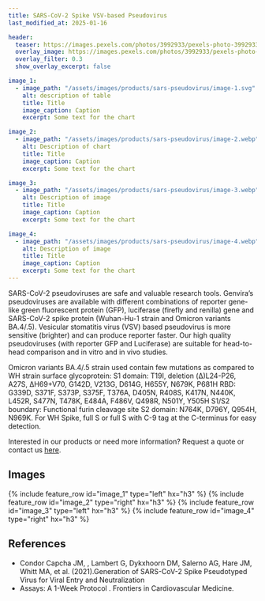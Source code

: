 ```yaml
---
title: SARS-CoV-2 Spike VSV-based Pseudovirus
last_modified_at: 2025-01-16

header:
  teaser: https://images.pexels.com/photos/3992933/pexels-photo-3992933.jpeg?auto=compress&cs=tinysrgb&w=420&h=250&dpr=1
  overlay_image: https://images.pexels.com/photos/3992933/pexels-photo-3992933.jpeg?auto=compress&cs=tinysrgb&w=1260&h=750&dpr=1
  overlay_filter: 0.3
  show_overlay_excerpt: false

image_1:
  - image_path: "/assets/images/products/sars-pseudovirus/image-1.svg"
    alt: description of table
    title: Title
    image_caption: Caption
    excerpt: Some text for the chart

image_2:
  - image_path: "/assets/images/products/sars-pseudovirus/image-2.webp"
    alt: Description of chart
    title: Title
    image_caption: Caption
    excerpt: Some text for the chart

image_3:
  - image_path: "/assets/images/products/sars-pseudovirus/image-3.webp"
    alt: Description of image
    title: Title
    image_caption: Caption
    excerpt: Some text for the chart

image_4:
  - image_path: "/assets/images/products/sars-pseudovirus/image-4.webp"
    alt: Description of image
    title: Title
    image_caption: Caption
    excerpt: Some text for the chart
---
```


SARS-CoV-2 pseudoviruses are safe and valuable research tools. Genvira’s pseudoviruses are available with different combinations of reporter gene-like green fluorescent protein (GFP), luciferase (firefly and renilla) gene and SARS-CoV-2 spike protein (Wuhan-Hu-1 strain and Omicron variants BA.4/.5). Vesicular stomatitis virus (VSV) based pseudovirus is more sensitive (brighter) and can produce reporter faster. Our high quality pseudoviruses (with reporter GFP and Luciferase) are suitable for head-to-head comparison and in vitro and in vivo studies.

Omicron variants BA.4/.5 strain used contain few mutations as compared to WH strain surface glycoprotein: S1 domain: T19I, deletion (Δ)L24-P26, A27S, ΔH69+V70, G142D, V213G, D614G, H655Y, N679K, P681H RBD: G339D, S371F, S373P, S375F, T376A, D405N, R408S, K417N, N440K, L452R, S477N, T478K, E484A, F486V, Q498R, N501Y, Y505H S1/S2 boundary: Functional furin cleavage site S2 domain: N764K, D796Y, Q954H, N969K.
For WH Spike, full S or full S with C-9 tag at the C-terminus for easy detection.

Interested in our products or need more information? Request a quote or contact us [here](/contact/).

## Images

{% include feature_row id="image_1" type="left" hx="h3" %}
{% include feature_row id="image_2" type="right" hx="h3" %}
{% include feature_row id="image_3" type="left" hx="h3" %}
{% include feature_row id="image_4" type="right" hx="h3" %}

## References
- Condor Capcha JM, , Lambert G, Dykxhoorn DM, Salerno AG, Hare JM, Whitt MA, et al. (2021).Generation of SARS-CoV-2 Spike Pseudotyped Virus for Viral Entry and Neutralization
- Assays: A 1-Week Protocol . Frontiers in Cardiovascular Medicine.
